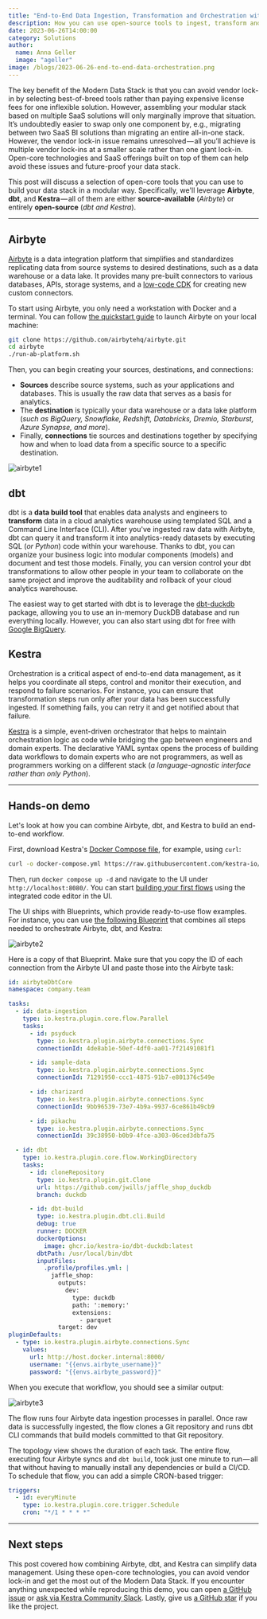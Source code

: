 ```yaml
---
title: "End-to-End Data Ingestion, Transformation and Orchestration with Airbyte, dbt and Kestra"
description: How you can use open-source tools to ingest, transform and orchestrate data pipelines without vendor lock-in.
date: 2023-06-26T14:00:00
category: Solutions
author:
  name: Anna Geller
  image: "ageller"
image: /blogs/2023-06-26-end-to-end-data-orchestration.png
---
```



The key benefit of the Modern Data Stack is that you can avoid vendor lock-in by selecting best-of-breed tools rather than paying expensive license fees for one inflexible solution. However, assembling your modular stack based on multiple SaaS solutions will only marginally improve that situation. It’s undoubtedly easier to swap only one component by, e.g., migrating between two SaaS BI solutions than migrating an entire all-in-one stack. However, the vendor lock-in issue remains unresolved — all you’ll achieve is multiple vendor lock-ins at a smaller scale rather than one giant lock-in. Open-core technologies and SaaS offerings built on top of them can help avoid these issues and future-proof your data stack.

This post will discuss a selection of open-core tools that you can use to build your data stack in a modular way. Specifically, we'll leverage **Airbyte**, **dbt**, and **Kestra** — all of them are either **source-available** (*Airbyte*) or entirely **open-source** (*dbt and Kestra*).

---

## Airbyte

[Airbyte](https://airbyte.com/) is a data integration platform that simplifies and standardizes replicating data from source systems to desired destinations, such as a data warehouse or a data lake. It provides many pre-built connectors to various databases, APIs, storage systems, and a [low-code CDK](https://docs.airbyte.com/connector-development/config-based/low-code-cdk-overview/) for creating new custom connectors.

To start using Airbyte, you only need a workstation with Docker and a terminal. You can follow [the quickstart guide](https://docs.airbyte.com/quickstart/deploy-airbyte/) to launch Airbyte on your local machine:


```bash
git clone https://github.com/airbytehq/airbyte.git
cd airbyte
./run-ab-platform.sh
```


Then, you can begin creating your sources, destinations, and connections:

- **Sources** describe source systems, such as your applications and databases. This is usually the raw data that serves as a basis for analytics.
- The **destination** is typically your data warehouse or a data lake platform (*such as BigQuery, Snowflake, Redshift, Databricks, Dremio, Starburst, Azure Synapse, and more*).
- Finally, **connections** tie sources and destinations together by specifying how and when to load data from a specific source to a specific destination.

![airbyte1](/blogs/2023-06-26-end-to-end-data-orchestration/airbyte1.png)


## dbt

dbt is a **data build tool** that enables data analysts and engineers to **transform** data in a cloud analytics warehouse using templated SQL and a Command Line Interface (CLI). After you've ingested raw data with Airbyte, dbt can query it and transform it into analytics-ready datasets by executing SQL (*or Python*) code within your warehouse.  Thanks to dbt, you can organize your business logic into modular components (models) and document and test those models. Finally, you can version control your dbt transformations to allow other people in your team to collaborate on the same project and improve the auditability and rollback of your cloud analytics warehouse.

The easiest way to get started with dbt is to leverage the [dbt-duckdb](https://github.com/jwills/dbt-duckdb) package, allowing you to use an in-memory DuckDB database and run everything locally. However, you can also start using dbt for free with [Google BigQuery](https://docs.getdbt.com/docs/core/connect-data-platform/bigquery-setup).


## Kestra

Orchestration is a critical aspect of end-to-end data management, as it helps you coordinate all steps, control and monitor their execution, and respond to failure scenarios. For instance, you can ensure that transformation steps run only after your data has been successfully ingested. If something fails, you can retry it and get notified about that failure.

[Kestra](https://github.com/kestra-io/kestra) is a simple, event-driven orchestrator that helps to maintain orchestration logic as code while bridging the gap between engineers and domain experts. The declarative YAML syntax opens the process of building data workflows to domain experts who are not programmers, as well as programmers working on a different stack (*a language-agnostic interface rather than only Python*).

---

## Hands-on demo

Let's look at how you can combine Airbyte, dbt, and Kestra to build an end-to-end workflow.

First, download Kestra's [Docker Compose file](https://raw.githubusercontent.com/kestra-io/kestra/develop/docker-compose.yml), for example, using `curl`:

```bash
curl -o docker-compose.yml https://raw.githubusercontent.com/kestra-io/kestra/develop/docker-compose.yml
```

Then, run `docker compose up -d` and navigate to the UI under `http://localhost:8080/`. You can start [building your first flows](https://kestra.io/docs/getting-started) using the integrated code editor in the UI.

The UI ships with Blueprints, which provide ready-to-use flow examples. For instance, you can use [the following Blueprint](/blueprints/airbyte-sync-parallel-with-dbt) that combines all steps needed to orchestrate Airbyte, dbt, and Kestra:

![airbyte2](/blogs/2023-06-26-end-to-end-data-orchestration/airbyte2.png)


Here is a copy of that Blueprint. Make sure that you copy the ID of each connection from the Airbyte UI and paste those into the Airbyte task:

```yaml
id: airbyteDbtCore
namespace: company.team

tasks:
  - id: data-ingestion
    type: io.kestra.plugin.core.flow.Parallel
    tasks:
      - id: psyduck
        type: io.kestra.plugin.airbyte.connections.Sync
        connectionId: 4de8ab1e-50ef-4df0-aa01-7f21491081f1

      - id: sample-data
        type: io.kestra.plugin.airbyte.connections.Sync
        connectionId: 71291950-ccc1-4875-91b7-e801376c549e

      - id: charizard
        type: io.kestra.plugin.airbyte.connections.Sync
        connectionId: 9bb96539-73e7-4b9a-9937-6ce861b49cb9

      - id: pikachu
        type: io.kestra.plugin.airbyte.connections.Sync
        connectionId: 39c38950-b0b9-4fce-a303-06ced3dbfa75

  - id: dbt
    type: io.kestra.plugin.core.flow.WorkingDirectory
    tasks:
      - id: cloneRepository
        type: io.kestra.plugin.git.Clone
        url: https://github.com/jwills/jaffle_shop_duckdb
        branch: duckdb

      - id: dbt-build
        type: io.kestra.plugin.dbt.cli.Build
        debug: true
        runner: DOCKER
        dockerOptions:
          image: ghcr.io/kestra-io/dbt-duckdb:latest
        dbtPath: /usr/local/bin/dbt
        inputFiles:
          .profile/profiles.yml: |
            jaffle_shop:
              outputs:
                dev:
                  type: duckdb
                  path: ':memory:'
                  extensions:
                    - parquet
              target: dev
pluginDefaults:
  - type: io.kestra.plugin.airbyte.connections.Sync
    values:
      url: http://host.docker.internal:8000/
      username: "{{envs.airbyte_username}}"
      password: "{{envs.airbyte_password}}"
```

When you execute that workflow, you should see a similar output:

![airbyte3](/blogs/2023-06-26-end-to-end-data-orchestration/airbyte3.png)


The flow runs four Airbyte data ingestion processes in parallel. Once raw data is successfully ingested, the flow clones a Git repository and runs dbt CLI commands that build models committed to that Git repository.

The topology view shows the duration of each task. The entire flow, executing four Airbyte syncs and `dbt build`, took just one minute to run — all that without having to manually install any dependencies or build a CI/CD. To schedule that flow, you can add a simple CRON-based trigger:

```yaml
triggers:
  - id: everyMinute
    type: io.kestra.plugin.core.trigger.Schedule
    cron: "*/1 * * * *"
```

---

## Next steps

This post covered how combining Airbyte, dbt, and Kestra can simplify data management. Using these open-core technologies, you can avoid vendor lock-in and get the most out of the Modern Data Stack. If you encounter anything unexpected while reproducing this demo, you can open [a GitHub issue](https://github.com/kestra-io/kestra) or [ask via Kestra Community Slack](https://kestra.io/slack). Lastly, give us [a GitHub star](https://github.com/kestra-io/kestra) if you like the project.

